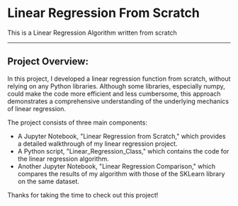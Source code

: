 # Linear Regression From Scratch
 This is a Linear Regression Algorithm written from scratch
   
 ---

## Project Overview: 

In this project, I developed a linear regression function from scratch, without relying on any Python libraries. Although some libraries, especially numpy, could make the code more efficient and less cumbersome, this approach demonstrates a comprehensive understanding of the underlying mechanics of linear regression.  
  
The project consists of three main components:

- A Jupyter Notebook, "Linear Regression from Scratch," which provides a detailed walkthrough of my linear regression project.
- A Python script, "Linear_Regression_Class," which contains the code for the linear regression algorithm.
- Another Jupyter Notebook, "Linear Regression Comparison," which compares the results of my algorithm with those of the SKLearn library on the same dataset.
  
  
Thanks for taking the time to check out this project!

